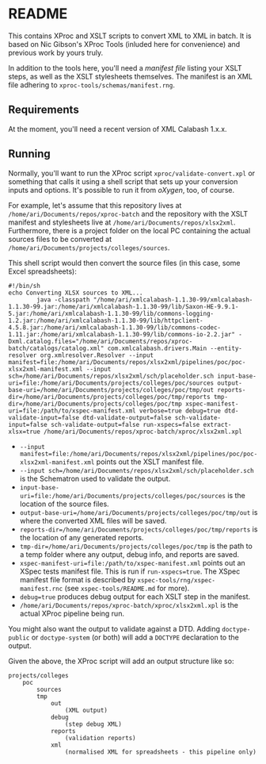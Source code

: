 # README

This contains XProc and XSLT scripts to convert XML to XML in batch. It is based on Nic Gibson's XProc Tools (inluded here for convenience) and previous work by yours truly.

In addition to the tools here, you'll need a *manifest file* listing your XSLT steps, as well as the XSLT stylesheets themselves. The manifest is an XML file adhering to `xproc-tools/schemas/manifest.rng`.


## Requirements

At the moment, you'll need a recent version of XML Calabash 1.x.x.


## Running

Normally, you'll want to run the XProc script `xproc/validate-convert.xpl` or something that calls it using a shell script that sets up your conversion inputs and options. It's possible to run it from *oXygen*, too, of course.

For example, let's assume that this repository lives at `/home/ari/Documents/repos/xproc-batch` and the repository with the XSLT manifest and stylesheets live at `/home/ari/Documents/repos/xlsx2xml`. Furthermore, there is a project folder on the local PC containing the actual sources files to be converted at `/home/ari/Documents/projects/colleges/sources`.

This shell script would then convert the source files (in this case, some Excel spreadsheets):

```
#!/bin/sh
echo Converting XLSX sources to XML...
        java -classpath "/home/ari/xmlcalabash-1.1.30-99/xmlcalabash-1.1.30-99.jar:/home/ari/xmlcalabash-1.1.30-99/lib/Saxon-HE-9.9.1-5.jar:/home/ari/xmlcalabash-1.1.30-99/lib/commons-logging-1.2.jar:/home/ari/xmlcalabash-1.1.30-99/lib/httpclient-4.5.8.jar:/home/ari/xmlcalabash-1.1.30-99/lib/commons-codec-1.11.jar:/home/ari/xmlcalabash-1.1.30-99/lib/commons-io-2.2.jar" -Dxml.catalog.files="/home/ari/Documents/repos/xproc-batch/catalogs/catalog.xml" com.xmlcalabash.drivers.Main --entity-resolver org.xmlresolver.Resolver --input manifest=file:/home/ari/Documents/repos/xlsx2xml/pipelines/poc/poc-xlsx2xml-manifest.xml --input sch=/home/ari/Documents/repos/xlsx2xml/sch/placeholder.sch input-base-uri=file:/home/ari/Documents/projects/colleges/poc/sources output-base-uri=/home/ari/Documents/projects/colleges/poc/tmp/out reports-dir=/home/ari/Documents/projects/colleges/poc/tmp/reports tmp-dir=/home/ari/Documents/projects/colleges/poc/tmp xspec-manifest-uri=file:/path/to/xspec-manifest.xml verbose=true debug=true dtd-validate-input=false dtd-validate-output=false sch-validate-input=false sch-validate-output=false run-xspecs=false extract-xlsx=true /home/ari/Documents/repos/xproc-batch/xproc/xlsx2xml.xpl

```

* `--input manifest=file:/home/ari/Documents/repos/xlsx2xml/pipelines/poc/poc-xlsx2xml-manifest.xml` points out the XSLT manifest file.
* `--input sch=/home/ari/Documents/repos/xlsx2xml/sch/placeholder.sch` is the Schematron used to validate the output.
* `input-base-uri=file:/home/ari/Documents/projects/colleges/poc/sources` is the location of the source files. 
* `output-base-uri=/home/ari/Documents/projects/colleges/poc/tmp/out` is where the converted XML files will be saved.
* `reports-dir=/home/ari/Documents/projects/colleges/poc/tmp/reports` is the location of any generated reports.
* `tmp-dir=/home/ari/Documents/projects/colleges/poc/tmp` is the path to a temp folder where any output, debug info, and reports are saved.
* `xspec-manifest-uri=file:/path/to/xspec-manifest.xml` points out an XSpec tests manifest file. This is run if `run-xspecs=true`. The XSpec manifest file format is described by `xspec-tools/rng/xspec-manifest.rnc` (see `xspec-tools/README.md` for more).
* `debug=true` produces debug output for each XSLT step in the manifest.
* `/home/ari/Documents/repos/xproc-batch/xproc/xlsx2xml.xpl` is the actual XProc pipeline being run.

You might also want the output to validate against a DTD. Adding `doctype-public` or `doctype-system` (or both) will add a `DOCTYPE` declaration to the output.

Given the above, the XProc script will add an output structure like so:

```
projects/colleges
    poc
        sources
        tmp
            out
                (XML output)
            debug
                (step debug XML)
            reports
                (validation reports)
            xml
                (normalised XML for spreadsheets - this pipeline only)
```


